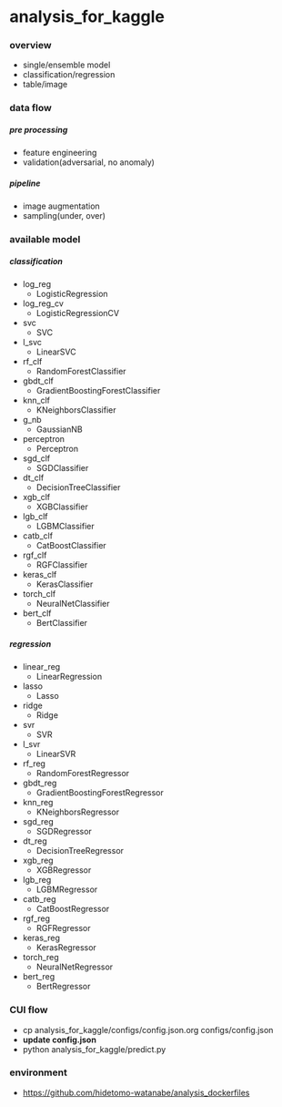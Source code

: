 # analysis_for_kaggle
### overview
- single/ensemble model
- classification/regression
- table/image

### data flow
##### pre processing
- feature engineering
- validation(adversarial, no anomaly)

##### pipeline
- image augmentation
- sampling(under, over)

### available model
##### classification
- log_reg
  - LogisticRegression
- log_reg_cv
  - LogisticRegressionCV
- svc
  - SVC
- l_svc
  - LinearSVC
- rf_clf
  - RandomForestClassifier
- gbdt_clf
  - GradientBoostingForestClassifier
- knn_clf
  - KNeighborsClassifier
- g_nb
  - GaussianNB
- perceptron
  - Perceptron
- sgd_clf
  - SGDClassifier
- dt_clf
  - DecisionTreeClassifier
- xgb_clf
  - XGBClassifier
- lgb_clf
  - LGBMClassifier
- catb_clf
  - CatBoostClassifier
- rgf_clf
  - RGFClassifier
- keras_clf
  - KerasClassifier
- torch_clf
  - NeuralNetClassifier
- bert_clf
  - BertClassifier

##### regression
- linear_reg
  - LinearRegression
- lasso
  - Lasso
- ridge
  - Ridge
- svr
  - SVR
- l_svr
  - LinearSVR
- rf_reg
  - RandomForestRegressor
- gbdt_reg
  - GradientBoostingForestRegressor
- knn_reg
  - KNeighborsRegressor
- sgd_reg
  - SGDRegressor
- dt_reg
  - DecisionTreeRegressor
- xgb_reg
  - XGBRegressor
- lgb_reg
  - LGBMRegressor
- catb_reg
  - CatBoostRegressor
- rgf_reg
  - RGFRegressor
- keras_reg
  - KerasRegressor
- torch_reg
  - NeuralNetRegressor
- bert_reg
  - BertRegressor

### CUI flow
- cp analysis_for_kaggle/configs/config.json.org configs/config.json
- **update config.json**
- python analysis_for_kaggle/predict.py

### environment
- https://github.com/hidetomo-watanabe/analysis_dockerfiles
